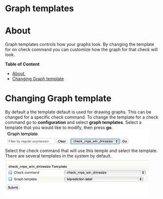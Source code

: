 # Graph templates

# About 

Graph templates controls how your graphs look. By changing the template for on check command you can customize how the graph for that check will look.

**Table of Content**

-   [About ](#Graphtemplates-About)
-   [Changing Graph template](#Graphtemplates-changing_graph_templateChangingGraphtemplate)

# Changing Graph template

By default a the template default is used for drawing graphs. This can be changed for a specific check command.
 To change the template for a check command go to **configuration** and select **graph templates**. Select a template that you would like to modify, then press **go**.
 ![](attachments/16482376/16679084.png)
 Select the check command that will use this temple and select the template. There are several templates in the system by default.
 ![](attachments/16482376/16679073.png)

